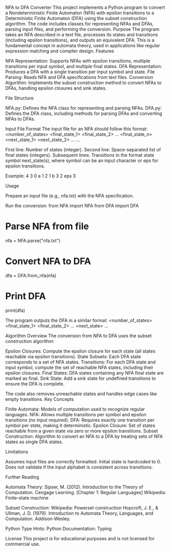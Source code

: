 NFA to DFA Converter
This project implements a Python program to convert a Nondeterministic Finite Automaton (NFA) with epsilon transitions to a Deterministic Finite Automaton (DFA) using the subset construction algorithm. The code includes classes for representing NFAs and DFAs, parsing input files, and performing the conversion.
Purpose
The program takes an NFA described in a text file, processes its states and transitions (including epsilon transitions), and outputs an equivalent DFA. This is a fundamental concept in automata theory, used in applications like regular expression matching and compiler design.
Features

NFA Representation: Supports NFAs with epsilon transitions, multiple transitions per input symbol, and multiple final states.
DFA Representation: Produces a DFA with a single transition per input symbol and state.
File Parsing: Reads NFA and DFA specifications from text files.
Conversion Algorithm: Implements the subset construction method to convert NFAs to DFAs, handling epsilon closures and sink states.

File Structure

NFA.py: Defines the NFA class for representing and parsing NFAs.
DFA.py: Defines the DFA class, including methods for parsing DFAs and converting NFAs to DFAs.

Input File Format
The input file for an NFA should follow this format:
<number_of_states>
<final_state_1> <final_state_2> ... <final_state_n>
<state> <symbol> <next_state_1> <next_state_2> ...
...


First line: Number of states (integer).
Second line: Space-separated list of final states (integers).
Subsequent lines: Transitions in the format state symbol next_state(s), where symbol can be an input character or eps for epsilon transitions.

Example:
4
3
0 a 1 2
1 b 3
2 eps 3

Usage

Prepare an input file (e.g., nfa.txt) with the NFA specification.

Run the conversion:
from NFA import NFA
from DFA import DFA

# Parse NFA from file
nfa = NFA.parse("nfa.txt")

# Convert NFA to DFA
dfa = DFA.from_nfa(nfa)

# Print DFA
print(dfa)


The program outputs the DFA in a similar format:
<number_of_states>
<final_state_1> <final_state_2> ...
<state> <symbol> <next_state>
...



Algorithm Overview
The conversion from NFA to DFA uses the subset construction algorithm:

Epsilon Closures: Compute the epsilon closure for each state (all states reachable via epsilon transitions).
State Subsets: Each DFA state corresponds to a set of NFA states.
Transitions: For each DFA state and input symbol, compute the set of reachable NFA states, including their epsilon closures.
Final States: DFA states containing any NFA final state are marked as final.
Sink State: Add a sink state for undefined transitions to ensure the DFA is complete.

The code also removes unreachable states and handles edge cases like empty transitions.
Key Concepts

Finite Automata: Models of computation used to recognize regular languages.
NFA: Allows multiple transitions per symbol and epsilon transitions (no input required).
DFA: Requires exactly one transition per symbol per state, making it deterministic.
Epsilon Closure: Set of states reachable from a given state via zero or more epsilon transitions.
Subset Construction: Algorithm to convert an NFA to a DFA by treating sets of NFA states as single DFA states.

Limitations

Assumes input files are correctly formatted.
Initial state is hardcoded to 0.
Does not validate if the input alphabet is consistent across transitions.

Further Reading

Automata Theory: 
Sipser, M. (2012). Introduction to the Theory of Computation. Cengage Learning. [Chapter 1: Regular Languages]
Wikipedia: Finite-state machine


Subset Construction:
Wikipedia: Powerset construction
Hopcroft, J. E., & Ullman, J. D. (1979). Introduction to Automata Theory, Languages, and Computation. Addison-Wesley.


Python Type Hints:
Python Documentation: Typing



License
This project is for educational purposes and is not licensed for commercial use.
